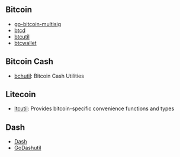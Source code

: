 
## Bitcoin
- [go-bitcoin-multisig](github.com/soroushjp/go-bitcoin-multisig)
- [btcd](github.com/btcsuite/btcd)
- [btcutil](github.com/btcsuite/btcutil)
- [btcwallet](github.com/btcsuite/btcwallet)

## Bitcoin Cash
- [bchutil](https://github.com/cpacia/bchutil): Bitcoin Cash Utilities


## Litecoin
- [ltcutil](https://github.com/ltcsuite/ltcutil): Provides bitcoin-specific convenience functions and types


## Dash
- [Dash](https://github.com/dashpay/godash)
- [GoDashutil](https://github.com/dashpay/godashutil)
